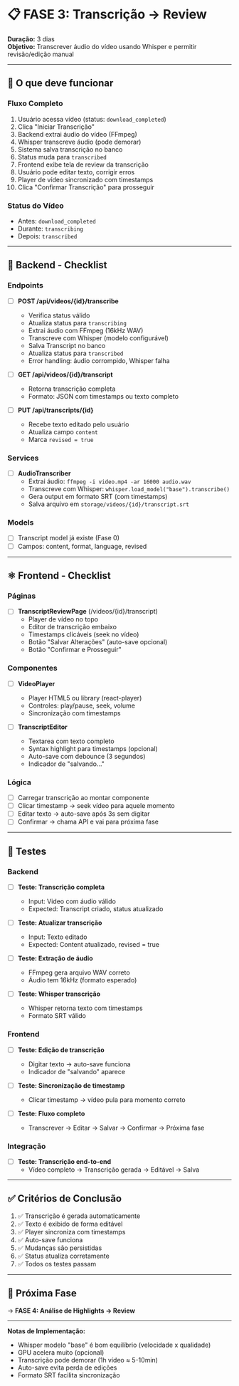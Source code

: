 # 📋 FASE 3: Transcrição → Review

**Duração:** 3 dias  
**Objetivo:** Transcrever áudio do vídeo usando Whisper e permitir revisão/edição manual

---

## 🎯 O que deve funcionar

### Fluxo Completo
1. Usuário acessa vídeo (status: `download_completed`)
2. Clica "Iniciar Transcrição"
3. Backend extrai áudio do vídeo (FFmpeg)
4. Whisper transcreve áudio (pode demorar)
5. Sistema salva transcrição no banco
6. Status muda para `transcribed`
7. Frontend exibe tela de review da transcrição
8. Usuário pode editar texto, corrigir erros
9. Player de vídeo sincronizado com timestamps
10. Clica "Confirmar Transcrição" para prosseguir

### Status do Vídeo
- Antes: `download_completed`
- Durante: `transcribing`
- Depois: `transcribed`

---

## 🐍 Backend - Checklist

### Endpoints
- [ ] **POST /api/videos/{id}/transcribe**
  - Verifica status válido
  - Atualiza status para `transcribing`
  - Extrai áudio com FFmpeg (16kHz WAV)
  - Transcreve com Whisper (modelo configurável)
  - Salva Transcript no banco
  - Atualiza status para `transcribed`
  - Error handling: áudio corrompido, Whisper falha

- [ ] **GET /api/videos/{id}/transcript**
  - Retorna transcrição completa
  - Formato: JSON com timestamps ou texto completo

- [ ] **PUT /api/transcripts/{id}**
  - Recebe texto editado pelo usuário
  - Atualiza campo `content`
  - Marca `revised = true`

### Services
- [ ] **AudioTranscriber**
  - Extrai áudio: `ffmpeg -i video.mp4 -ar 16000 audio.wav`
  - Transcreve com Whisper: `whisper.load_model("base").transcribe()`
  - Gera output em formato SRT (com timestamps)
  - Salva arquivo em `storage/videos/{id}/transcript.srt`

### Models
- [ ] Transcript model já existe (Fase 0)
- [ ] Campos: content, format, language, revised

---

## ⚛️ Frontend - Checklist

### Páginas
- [ ] **TranscriptReviewPage** (/videos/{id}/transcript)
  - Player de vídeo no topo
  - Editor de transcrição embaixo
  - Timestamps clicáveis (seek no vídeo)
  - Botão "Salvar Alterações" (auto-save opcional)
  - Botão "Confirmar e Prosseguir"

### Componentes
- [ ] **VideoPlayer**
  - Player HTML5 ou library (react-player)
  - Controles: play/pause, seek, volume
  - Sincronização com timestamps

- [ ] **TranscriptEditor**
  - Textarea com texto completo
  - Syntax highlight para timestamps (opcional)
  - Auto-save com debounce (3 segundos)
  - Indicador de "salvando..."

### Lógica
- [ ] Carregar transcrição ao montar componente
- [ ] Clicar timestamp → seek vídeo para aquele momento
- [ ] Editar texto → auto-save após 3s sem digitar
- [ ] Confirmar → chama API e vai para próxima fase

---

## 🧪 Testes

### Backend
- [ ] **Teste: Transcrição completa**
  - Input: Video com áudio válido
  - Expected: Transcript criado, status atualizado

- [ ] **Teste: Atualizar transcrição**
  - Input: Texto editado
  - Expected: Content atualizado, revised = true

- [ ] **Teste: Extração de áudio**
  - FFmpeg gera arquivo WAV correto
  - Áudio tem 16kHz (formato esperado)

- [ ] **Teste: Whisper transcrição**
  - Whisper retorna texto com timestamps
  - Formato SRT válido

### Frontend
- [ ] **Teste: Edição de transcrição**
  - Digitar texto → auto-save funciona
  - Indicador de "salvando" aparece

- [ ] **Teste: Sincronização de timestamp**
  - Clicar timestamp → vídeo pula para momento correto

- [ ] **Teste: Fluxo completo**
  - Transcrever → Editar → Salvar → Confirmar → Próxima fase

### Integração
- [ ] **Teste: Transcrição end-to-end**
  - Vídeo completo → Transcrição gerada → Editável → Salva

---

## ✅ Critérios de Conclusão

1. ✅ Transcrição é gerada automaticamente
2. ✅ Texto é exibido de forma editável
3. ✅ Player sincroniza com timestamps
4. ✅ Auto-save funciona
5. ✅ Mudanças são persistidas
6. ✅ Status atualiza corretamente
7. ✅ Todos os testes passam

---

## 📝 Próxima Fase

→ **FASE 4: Análise de Highlights → Review**

---

**Notas de Implementação:**
- Whisper modelo "base" é bom equilíbrio (velocidade x qualidade)
- GPU acelera muito (opcional)
- Transcrição pode demorar (1h vídeo ≈ 5-10min)
- Auto-save evita perda de edições
- Formato SRT facilita sincronização

